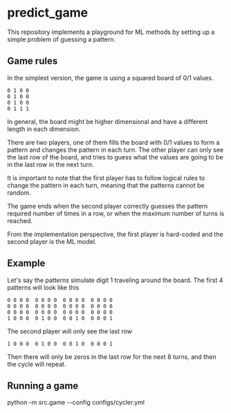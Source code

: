 # predict_game

This repository implements a playground for ML methods by setting up a simple problem of guessing a pattern.

## Game rules

In the simplest version, the game is using a squared board of 0/1 values.

```
0 1 0 0
0 1 0 0
0 1 0 0
0 1 1 1
```

In general, the board might be higher dimensional and have a different length in each dimension.

There are two players, one of them fills the board with 0/1 values to form a pattern and changes the pattern in each turn.
The other player can only see the last row of the board, 
and tries to guess what the values are going to be in the last row in the next turn.

It is important to note that the first player has to follow logical rules to change the pattern in each turn,
meaning that the patterns cannot be random.

The game ends when the second player correctly guesses the pattern required number of times in a row, 
or when the maximum number of turns is reached.

From the implementation perspective, the first player is hard-coded and the second player is the ML model.

## Example

Let's say the patterns simulate digit 1 traveling around the board. The first 4 patterns will look like this

```
0 0 0 0  0 0 0 0  0 0 0 0  0 0 0 0
0 0 0 0  0 0 0 0  0 0 0 0  0 0 0 0
0 0 0 0  0 0 0 0  0 0 0 0  0 0 0 0
1 0 0 0  0 1 0 0  0 0 1 0  0 0 0 1
```

The second player will only see the last row

```
1 0 0 0  0 1 0 0  0 0 1 0  0 0 0 1
```

Then there will only be zeros in the last row for the next 8 turns, and then the cycle will repeat.

## Running a game

python -m src.game --config configs/cycler.yml
